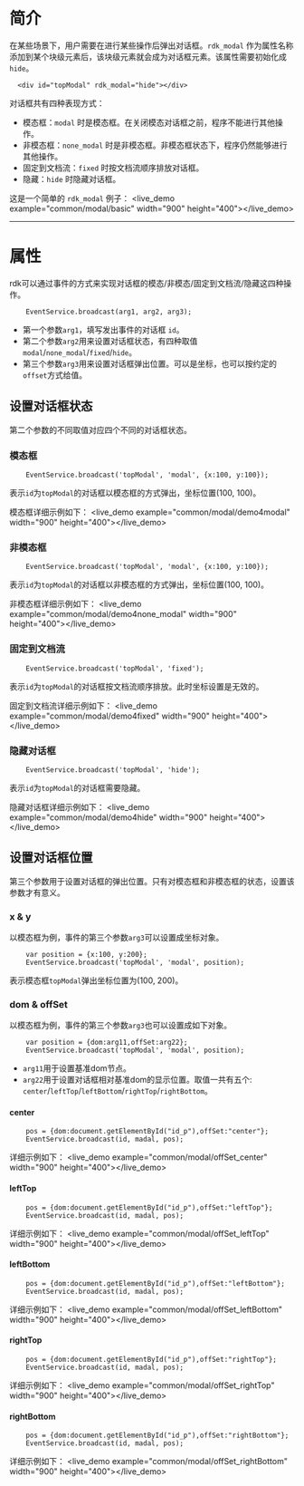 # 简介 #

在某些场景下，用户需要在进行某些操作后弹出对话框。`rdk_modal` 作为属性名称添加到某个块级元素后，该块级元素就会成为对话框元素。该属性需要初始化成 `hide`。

	  <div id="topModal" rdk_modal="hide"></div>

对话框共有四种表现方式：

- 模态框：`modal` 时是模态框。在关闭模态对话框之前，程序不能进行其他操作。
- 非模态框：`none_modal` 时是非模态框。非模态框状态下，程序仍然能够进行其他操作。
- 固定到文档流：`fixed` 时按文档流顺序排放对话框。
- 隐藏：`hide` 时隐藏对话框。


这是一个简单的 `rdk_modal` 例子：
<live_demo example="common/modal/basic" width="900" height="400"></live_demo>


---
# 属性 #

rdk可以通过事件的方式来实现对话框的模态/非模态/固定到文档流/隐藏这四种操作。

		EventService.broadcast(arg1, arg2, arg3);

- 第一个参数`arg1`，填写发出事件的对话框 `id`。
- 第二个参数`arg2`用来设置对话框状态，有四种取值`modal`/`none_modal`/`fixed`/`hide`。
- 第三个参数`arg3`用来设置对话框弹出位置。可以是坐标，也可以按约定的`offset`方式给值。

## 设置对话框状态 ##

第二个参数的不同取值对应四个不同的对话框状态。

### 模态框 ###

		EventService.broadcast('topModal', 'modal', {x:100, y:100});

表示`id`为`topModal`的对话框以模态框的方式弹出，坐标位置(100, 100)。

模态框详细示例如下：
<live_demo example="common/modal/demo4modal" width="900" height="400"></live_demo>

### 非模态框 ###

		EventService.broadcast('topModal', 'modal', {x:100, y:100});

表示`id`为`topModal`的对话框以非模态框的方式弹出，坐标位置(100, 100)。

非模态框详细示例如下：
<live_demo example="common/modal/demo4none_modal" width="900" height="400"></live_demo>

### 固定到文档流 ###

		EventService.broadcast('topModal', 'fixed');

表示`id`为`topModal`的对话框按文档流顺序排放。此时坐标设置是无效的。

固定到文档流详细示例如下：
<live_demo example="common/modal/demo4fixed" width="900" height="400"></live_demo>

### 隐藏对话框 ###

		EventService.broadcast('topModal', 'hide');
表示`id`为`topModal`的对话框需要隐藏。

隐藏对话框详细示例如下：
<live_demo example="common/modal/demo4hide" width="900" height="400"></live_demo>

## 设置对话框位置 ##
第三个参数用于设置对话框的弹出位置。只有对模态框和非模态框的状态，设置该参数才有意义。

### x & y ###
以模态框为例，事件的第三个参数`arg3`可以设置成坐标对象。

		var position = {x:100, y:200};
		EventService.broadcast('topModal', 'modal', position);

表示模态框`topModal`弹出坐标位置为(100, 200)。

### dom & offSet ###
以模态框为例，事件的第三个参数`arg3`也可以设置成如下对象。

		var position = {dom:arg11,offSet:arg22};
		EventService.broadcast('topModal', 'modal', position);

- `arg11`用于设置基准dom节点。
- `arg22`用于设置对话框相对基准dom的显示位置。取值一共有五个: `center`/`leftTop`/`leftBottom`/`rightTop`/`rightBottom`。

#### center ####

		pos = {dom:document.getElementById("id_p"),offSet:"center"};
    	EventService.broadcast(id, madal, pos);

详细示例如下：
<live_demo example="common/modal/offSet_center" width="900" height="400"></live_demo>

#### leftTop ####

		pos = {dom:document.getElementById("id_p"),offSet:"leftTop"};
    	EventService.broadcast(id, madal, pos);

详细示例如下：
<live_demo example="common/modal/offSet_leftTop" width="900" height="400"></live_demo>

#### leftBottom ####

		pos = {dom:document.getElementById("id_p"),offSet:"leftBottom"};
    	EventService.broadcast(id, madal, pos);

详细示例如下：
<live_demo example="common/modal/offSet_leftBottom" width="900" height="400"></live_demo>

#### rightTop ####

		pos = {dom:document.getElementById("id_p"),offSet:"rightTop"};
    	EventService.broadcast(id, madal, pos);

详细示例如下：
<live_demo example="common/modal/offSet_rightTop" width="900" height="400"></live_demo>

#### rightBottom ####

		pos = {dom:document.getElementById("id_p"),offSet:"rightBottom"};
    	EventService.broadcast(id, madal, pos);

详细示例如下：
<live_demo example="common/modal/offSet_rightBottom" width="900" height="400"></live_demo>


<div>
<script data-main="/rdk/app/libs/rdk/rdk" src="/rdk/app/libs/requirejs/require.js"></script>
<script src="/doc/tools/doc_js/main.js"></script>
<script src="/doc/tools/doc_js/misc.js"></script>
</div>